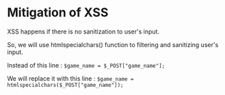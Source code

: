 <h1>Mitigation of XSS</h1>
<p>XSS happens if there is no sanitization to user's input.</p>
<p>So, we will use htmlspecialchars() function to filtering and sanitizing user's input.</p>
<p>Instead of this line : <code>$game_name = $_POST["game_name"];</code></p>
<p>We will replace it with this line : <code>$game_name = htmlspecialchars($_POST["game_name"]);</code></p>
